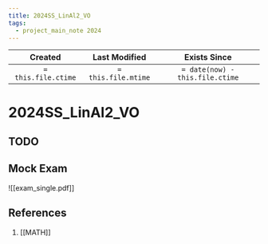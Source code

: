 ```yaml
---
title: 2024SS_LinAl2_VO
tags:
  - project_main_note 2024
---
```

|       Created       |    Last Modified    |          Exists Since           |
| :-----------------: | :-----------------: | :-----------------------------: |
| `= this.file.ctime` | `= this.file.mtime` | `= date(now) - this.file.ctime` |

# 2024SS_LinAl2_VO

## TODO
## Mock Exam
![[exam_single.pdf]]
## References
1. [[MATH]]
